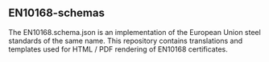 ## EN10168-schemas

The EN10168.schema.json is an implementation of the European Union steel standards of the same name.
This repository contains translations and templates used for HTML / PDF rendering of EN10168 certificates.
